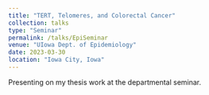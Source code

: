 ```yaml
---
title: "TERT, Telomeres, and Colorectal Cancer"
collection: talks
type: "Seminar"
permalink: /talks/EpiSeminar
venue: "UIowa Dept. of Epidemiology"
date: 2023-03-30
location: "Iowa City, Iowa"
---
```


Presenting on my thesis work at the departmental seminar.
